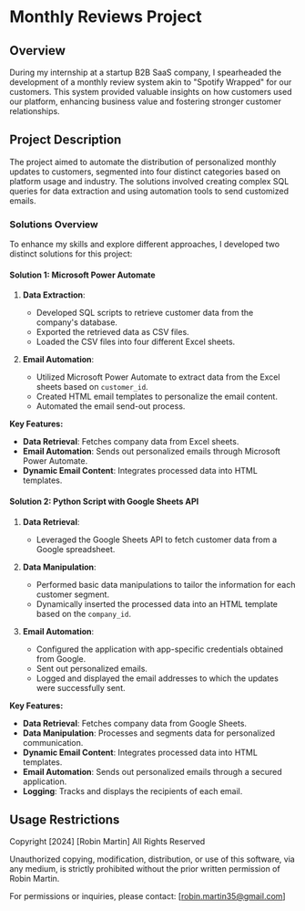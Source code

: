 # Monthly Reviews Project

## Overview
During my internship at a startup B2B SaaS company, I spearheaded the development of a monthly review system akin to "Spotify Wrapped" for our customers. This system provided valuable insights on how customers used our platform, enhancing business value and fostering stronger customer relationships.

## Project Description
The project aimed to automate the distribution of personalized monthly updates to customers, segmented into four distinct categories based on platform usage and industry. The solutions involved creating complex SQL queries for data extraction and using automation tools to send customized emails. 

### Solutions Overview
To enhance my skills and explore different approaches, I developed two distinct solutions for this project:

#### Solution 1: Microsoft Power Automate

1. **Data Extraction**:
    - Developed SQL scripts to retrieve customer data from the company's database.
    - Exported the retrieved data as CSV files.
    - Loaded the CSV files into four different Excel sheets.

2. **Email Automation**:
    - Utilized Microsoft Power Automate to extract data from the Excel sheets based on `customer_id`.
    - Created HTML email templates to personalize the email content.
    - Automated the email send-out process.

**Key Features:**
- **Data Retrieval**: Fetches company data from Excel sheets.
- **Email Automation**: Sends out personalized emails through Microsoft Power Automate.
- **Dynamic Email Content**: Integrates processed data into HTML templates.

#### Solution 2: Python Script with Google Sheets API

1. **Data Retrieval**:
    - Leveraged the Google Sheets API to fetch customer data from a Google spreadsheet.

2. **Data Manipulation**:
    - Performed basic data manipulations to tailor the information for each customer segment.
    - Dynamically inserted the processed data into an HTML template based on the `company_id`.

3. **Email Automation**:
    - Configured the application with app-specific credentials obtained from Google.
    - Sent out personalized emails.
    - Logged and displayed the email addresses to which the updates were successfully sent.

**Key Features:**
- **Data Retrieval**: Fetches company data from Google Sheets.
- **Data Manipulation**: Processes and segments data for personalized communication.
- **Dynamic Email Content**: Integrates processed data into HTML templates.
- **Email Automation**: Sends out personalized emails through a secured application.
- **Logging**: Tracks and displays the recipients of each email.

## Usage Restrictions
Copyright [2024] [Robin Martin] All Rights Reserved

Unauthorized copying, modification, distribution, or use of this software, via any medium, is strictly prohibited without the prior written permission of Robin Martin.

For permissions or inquiries, please contact: [robin.martin35@gmail.com]
